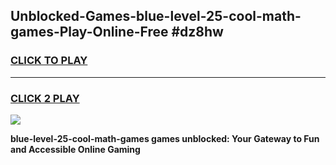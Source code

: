 
## Unblocked-Games-blue-level-25-cool-math-games-Play-Online-Free #dz8hw
<h3>
<a href="https://us.freeplayer.one?title=blue-level-25-cool-math-games&ref=10M">CLICK TO PLAY</a></h3>
<hr>

<h3>
<a href="https://us.freeplayer.one?title=blue-level-25-cool-math-games&ref=10M">CLICK 2 PLAY</a>
  
</h3>

<a href="https://us.freeplayer.one?title=blue-level-25-cool-math-games&ref=10M"><img src="https://clearcache.store/games.png"></a>


**blue-level-25-cool-math-games games unblocked: Your Gateway to Fun and Accessible Online Gaming**
